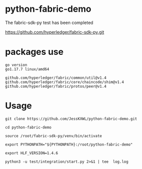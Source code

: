 # python-fabric-demo

The fabric-sdk-py test has been completed

https://github.com/hyperledger/fabric-sdk-py.git

# packages use
```
go version
go1.17.7 linux/amd64

github.com/hyperledger/fabric/common/util@v1.4
github.com/hyperledger/fabric/core/chaincode/shim@v1.4
github.com/hyperledger/fabric/protos/peer@v1.4
```
# Usage
```
git clone https://github.com/JessKXWL/python-fabric-demo.git

cd python-fabric-demo

source /root/fabric-sdk-py/venv/bin/activate

export PYTHONPATH="${PYTHONPATH}:/root/python-fabric-demo"

export HLF_VERSION=1.4.6

python3 -u test/integration/start.py 2>&1 | tee  log.log
```
